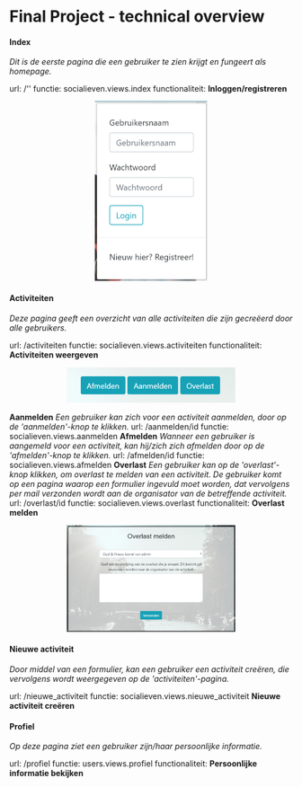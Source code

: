 # Final Project - technical overview

#### Index
*Dit is de eerste pagina die een gebruiker te zien krijgt en fungeert als homepage.*

url: /''
functie: socialieven.views.index
functionaliteit:
**Inloggen/registreren**
<p align="center">
    <img src="doc/index_login_final.png" alt="Index pagina" width="200"/>
</p>

#### Activiteiten
*Deze pagina geeft een overzicht van alle activiteiten die zijn gecreëerd door alle gebruikers.*

url: /activiteiten
functie: socialieven.views.activiteiten
functionaliteit:
**Activiteiten weergeven**
<p align="center">
    <img src="doc/activiteiten_functionaliteit_final.png" alt="Index pagina" width="300"/>
</p>

**Aanmelden**
*Een gebruiker kan zich voor een activiteit aanmelden, door op de 'aanmelden'-knop te klikken.*
url: /aanmelden/id
functie: socialieven.views.aanmelden
**Afmelden**
*Wanneer een gebruiker is aangemeld voor een activiteit, kan hij/zich zich afmelden door op de 'afmelden'-knop te klikken.*
url: /afmelden/id
functie: socialieven.views.afmelden
**Overlast**
*Een gebruiker kan op de 'overlast'-knop klikken, om overlast te melden van een activiteit. De gebruiker komt op een pagina waarop een formulier ingevuld moet worden, dat vervolgens per mail verzonden wordt aan de organisator van de betreffende activiteit.*
url: /overlast/id
functie: socialieven.views.overlast
functionaliteit:
**Overlast melden**
<p align="center">
    <img src="doc/overlast_functionaliteit_final.png" alt="Index pagina" width="300"/>
</p>

#### Nieuwe activiteit
*Door middel van een formulier, kan een gebruiker een activiteit creëren, die vervolgens wordt weergegeven op de 'activiteiten'-pagina.*

url: /nieuwe_activiteit
functie: socialieven.views.nieuwe_activiteit
**Nieuwe activiteit creëren**

#### Profiel
*Op deze pagina ziet een gebruiker zijn/haar persoonlijke informatie.*

url: /profiel
functie: users.views.profiel
functionaliteit:
**Persoonlijke informatie bekijken**